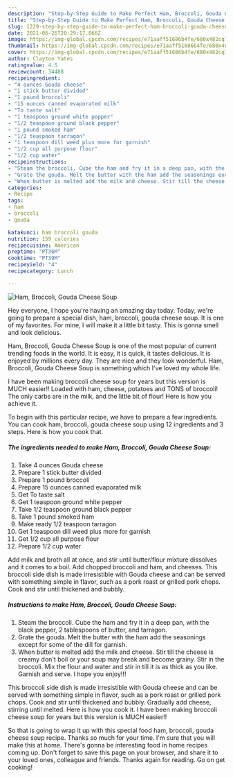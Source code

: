```yaml
---
description: "Step-by-Step Guide to Make Perfect Ham, Broccoli, Gouda Cheese Soup"
title: "Step-by-Step Guide to Make Perfect Ham, Broccoli, Gouda Cheese Soup"
slug: 1229-step-by-step-guide-to-make-perfect-ham-broccoli-gouda-cheese-soup
date: 2021-06-26T20:29:17.066Z
image: https://img-global.cpcdn.com/recipes/e71aaff51686b4fe/680x482cq70/ham-broccoli-gouda-cheese-soup-recipe-main-photo.jpg
thumbnail: https://img-global.cpcdn.com/recipes/e71aaff51686b4fe/680x482cq70/ham-broccoli-gouda-cheese-soup-recipe-main-photo.jpg
cover: https://img-global.cpcdn.com/recipes/e71aaff51686b4fe/680x482cq70/ham-broccoli-gouda-cheese-soup-recipe-main-photo.jpg
author: Clayton Yates
ratingvalue: 4.5
reviewcount: 34488
recipeingredient:
- "4 ounces Gouda cheese"
- "1 stick butter divided"
- "1 pound broccoli"
- "15 ounces canned evaporated milk"
- "To taste salt"
- "1 teaspoon ground white pepper"
- "1/2 teaspoon ground black pepper"
- "1 pound smoked ham"
- "1/2 teaspoon tarragon"
- "1 teaspoon dill weed plus more for garnish"
- "1/2 cup all purpose flour"
- "1/2 cup water"
recipeinstructions:
- "Steam the broccoli. Cube the ham and fry it in a deep pan, with the black pepper, 2 tablespoons of butter, and tarragon."
- "Grate the gouda. Melt the butter with the ham add the seasonings except for some of the dill for garnish."
- "When butter is melted add the milk and cheese. Stir till the cheese is creamy don&#39;t boil or your soup may break and become grainy. Stir in the broccoli. Mix the flour and water and stir in till it is as thick as you like. Garnish and serve. I hope you enjoy!!!"
categories:
- Recipe
tags:
- ham
- broccoli
- gouda

katakunci: ham broccoli gouda 
nutrition: 159 calories
recipecuisine: American
preptime: "PT36M"
cooktime: "PT39M"
recipeyield: "4"
recipecategory: Lunch

---
```



![Ham, Broccoli, Gouda Cheese Soup](https://img-global.cpcdn.com/recipes/e71aaff51686b4fe/680x482cq70/ham-broccoli-gouda-cheese-soup-recipe-main-photo.jpg)

Hey everyone, I hope you're having an amazing day today. Today, we're going to prepare a special dish, ham, broccoli, gouda cheese soup. It is one of my favorites. For mine, I will make it a little bit tasty. This is gonna smell and look delicious.

Ham, Broccoli, Gouda Cheese Soup is one of the most popular of current trending foods in the world. It is easy, it is quick, it tastes delicious. It is enjoyed by millions every day. They are nice and they look wonderful. Ham, Broccoli, Gouda Cheese Soup is something which I've loved my whole life.

I have been making broccoli cheese soup for years but this version is MUCH easier!! Loaded with ham, cheese, potatoes and TONS of broccoli! The only carbs are in the milk, and the little bit of flour! Here is how you achieve it.


To begin with this particular recipe, we have to prepare a few ingredients. You can cook ham, broccoli, gouda cheese soup using 12 ingredients and 3 steps. Here is how you cook that.

<!--inarticleads1-->

##### The ingredients needed to make Ham, Broccoli, Gouda Cheese Soup:

1. Take 4 ounces Gouda cheese
1. Prepare 1 stick butter divided
1. Prepare 1 pound broccoli
1. Prepare 15 ounces canned evaporated milk
1. Get To taste salt
1. Get 1 teaspoon ground white pepper
1. Take 1/2 teaspoon ground black pepper
1. Take 1 pound smoked ham
1. Make ready 1/2 teaspoon tarragon
1. Get 1 teaspoon dill weed plus more for garnish
1. Get 1/2 cup all purpose flour
1. Prepare 1/2 cup water


Add milk and broth all at once, and stir until butter/flour mixture dissolves and it comes to a boil. Add chopped broccoli and ham, and cheeses. This broccoli side dish is made irresistible with Gouda cheese and can be served with something simple in flavor, such as a pork roast or grilled pork chops. Cook and stir until thickened and bubbly. 

<!--inarticleads2-->

##### Instructions to make Ham, Broccoli, Gouda Cheese Soup:

1. Steam the broccoli. Cube the ham and fry it in a deep pan, with the black pepper, 2 tablespoons of butter, and tarragon.
1. Grate the gouda. Melt the butter with the ham add the seasonings except for some of the dill for garnish.
1. When butter is melted add the milk and cheese. Stir till the cheese is creamy don&#39;t boil or your soup may break and become grainy. Stir in the broccoli. Mix the flour and water and stir in till it is as thick as you like. Garnish and serve. I hope you enjoy!!!


This broccoli side dish is made irresistible with Gouda cheese and can be served with something simple in flavor, such as a pork roast or grilled pork chops. Cook and stir until thickened and bubbly. Gradually add cheese, stirring until melted. Here is how you cook it. I have been making broccoli cheese soup for years but this version is MUCH easier!! 

So that is going to wrap it up with this special food ham, broccoli, gouda cheese soup recipe. Thanks so much for your time. I'm sure that you will make this at home. There's gonna be interesting food in home recipes coming up. Don't forget to save this page on your browser, and share it to your loved ones, colleague and friends. Thanks again for reading. Go on get cooking!
